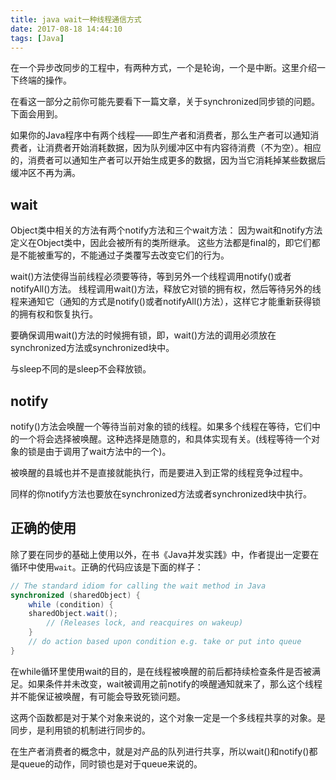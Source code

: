 ```yaml
---
title: java wait一种线程通信方式
date: 2017-08-18 14:44:10
tags: [Java]
---
```


在一个异步改同步的工程中，有两种方式，一个是轮询，一个是中断。这里介绍一下终端的操作。

在看这一部分之前你可能先要看下一篇文章，关于synchronized同步锁的问题。下面会用到。

如果你的Java程序中有两个线程——即生产者和消费者，那么生产者可以通知消费者，让消费者开始消耗数据，因为队列缓冲区中有内容待消费（不为空）。相应的，消费者可以通知生产者可以开始生成更多的数据，因为当它消耗掉某些数据后缓冲区不再为满。

## wait

Object类中相关的方法有两个notify方法和三个wait方法：
因为wait和notify方法定义在Object类中，因此会被所有的类所继承。
这些方法都是final的，即它们都是不能被重写的，不能通过子类覆写去改变它们的行为。

wait()方法使得当前线程必须要等待，等到另外一个线程调用notify()或者notifyAll()方法。
线程调用wait()方法，释放它对锁的拥有权，然后等待另外的线程来通知它（通知的方式是notify()或者notifyAll()方法），这样它才能重新获得锁的拥有权和恢复执行。

要确保调用wait()方法的时候拥有锁，即，wait()方法的调用必须放在synchronized方法或synchronized块中。

与sleep不同的是sleep不会释放锁。

## notify

notify()方法会唤醒一个等待当前对象的锁的线程。如果多个线程在等待，它们中的一个将会选择被唤醒。这种选择是随意的，和具体实现有关。(线程等待一个对象的锁是由于调用了wait方法中的一个)。

被唤醒的县城也并不是直接就能执行，而是要进入到正常的线程竞争过程中。

同样的你notify方法也要放在synchronized方法或者synchronized块中执行。


## 正确的使用

除了要在同步的基础上使用以外，在书《Java并发实践》中，作者提出一定要在循环中使用`wait`。正确的代码应该是下面的样子：
```java
// The standard idiom for calling the wait method in Java 
synchronized (sharedObject) { 
    while (condition) { 
    sharedObject.wait(); 
        // (Releases lock, and reacquires on wakeup) 
    } 
    // do action based upon condition e.g. take or put into queue 
}
```
在while循环里使用wait的目的，是在线程被唤醒的前后都持续检查条件是否被满足。如果条件并未改变，wait被调用之前notify的唤醒通知就来了，那么这个线程并不能保证被唤醒，有可能会导致死锁问题。

这两个函数都是对于某个对象来说的，这个对象一定是一个多线程共享的对象。是同步，是利用锁的机制进行同步的。

在生产者消费者的概念中，就是对产品的队列进行共享，所以wait()和notify()都是queue的动作，同时锁也是对于queue来说的。


